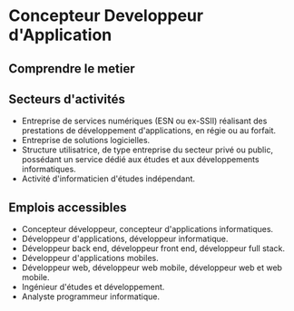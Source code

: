 # Concepteur Developpeur d'Application

## Comprendre le metier
## Secteurs d'activités 
- Entreprise de services numériques (ESN ou ex-SSII) réalisant des prestations de développement
d'applications, en régie ou au forfait.
- Entreprise de solutions logicielles.
- Structure utilisatrice, de type entreprise du secteur privé ou public, possédant un service dédié aux études
et aux développements informatiques.
- Activité d'informaticien d'études indépendant. 

## Emplois accessibles 
- Concepteur développeur, concepteur d'applications informatiques.
- Développeur d'applications, développeur informatique.
- Développeur back end, développeur front end, développeur full stack.
- Développeur d'applications mobiles.
- Développeur web, développeur web mobile, développeur web et web mobile.
- Ingénieur d'études et développement.
- Analyste programmeur informatique.
